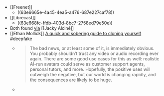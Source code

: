 - [[Freenet]]
	- ((63e6665e-4a45-4ea5-a476-687e227caf78))
- [[Librecast]]
	- ((63e668fc-ffdb-403d-8bc7-2758ed79e50e))
- Both found [via](https://jacky.wtf/2023/2/FoEb) [[Jacky Alciné]]
- [[Ethan Mollick]] [A quick and sobering guide to cloning yourself](https://oneusefulthing.substack.com/p/a-quick-and-sobering-guide-to-cloning) #deepfake
	- > The bad news, or at least some of it, is immediately obvious. You probably shouldn’t trust any video or audio recording ever again. There are some good use cases for this as well: realistic AI-run avatars could serve as customer support agents, personal tutors, and more. Hopefully, the positive uses will outweigh the negative, but our world is changing rapidly, and the consequences are likely to be huge.
	-